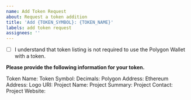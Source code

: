 ```yaml
---
name: Add Token Request
about: Request a token addition
title: 'Add {TOKEN_SYMBOL}: {TOKEN_NAME}'
labels: add token request
assignees: ''
---
```


- [ ] I understand that token listing is not required to use the Polygon Wallet with a token.

**Please provide the following information for your token.**

Token Name:
Token Symbol:
Decimals:
Polygon Address:
Ethereum Address:
Logo URI:
Project Name:
Project Summary:
Project Contact:
Project Website:
